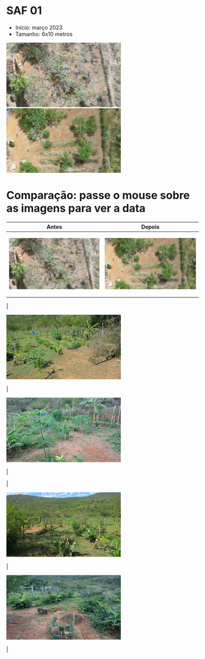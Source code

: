 # SAF 01

- Início: março 2023
- Tamanho: 6x10 metros

<p float="left">
	<a title="Outubro 2022" href="../figuras/saf01/saf01_2022_10.png" target="_blank">
        <img src="../figuras/saf01/thumbnails/saf01_2022_10.png" alt="Thumbnail" />
    </a>
	<a title="Março 2023" href="../figuras/saf01/saf01_2023_03.png" target="_blank">
        <img src="../figuras/saf01/thumbnails/saf01_2023_03.png" alt="Thumbnail" />
    </a>	
</p>

# Comparação: passe o mouse sobre as imagens para ver a data
| Antes | Depois |
|----------|----------|
|  <p><a title="Outubro 2022" href="../figuras/saf01/saf01_2022_10.png" target="_blank"> <img src="../figuras/saf01/thumbnails/saf01_2022_10.png" alt="Thumbnail" /></a></p> | <p> <a title="Março 2023" href="../figuras/saf01/saf01_2023_03.png" target="_blank"> <img src="../figuras/saf01/thumbnails/saf01_2023_03.png" alt="Thumbnail" /> </a> </p> | 

| <p> <a title="Janeiro 2024 direita" href="../figuras/saf01/2024_01_depois_da_poda.jpeg" target="_blank"> <img src="../figuras/saf01/thumbnails/2024_01_depois_da_poda.jpeg" alt="Thumbnail" /> </a> </p> | <p> <a title="Maio, 31, direita" href="../figuras/saf01/2024_05_31_direita.jpeg" target="_blank"> <img src="../figuras/saf01/thumbnails/2024_05_31_direita.jpeg" alt="Thumbnail" /></a> </p> | 

| <p> <a title="Janeiro 2024 esquerda" href="../figuras/saf01/2024_01_31_esquerda.jpeg" target="_blank"> <img src="../figuras/saf01/thumbnails/2024_01_31_esquerda.jpeg" alt="Thumbnail" /> </a></p>  | <p> <a title="Maio, 31, direita" href="../figuras/saf01/2024_05_31_esquerda.jpeg" target="_blank"> <img src="../figuras/saf01/thumbnails/2024_05_31_esquerda.jpeg" alt="Thumbnail" /></a> </p> | 
